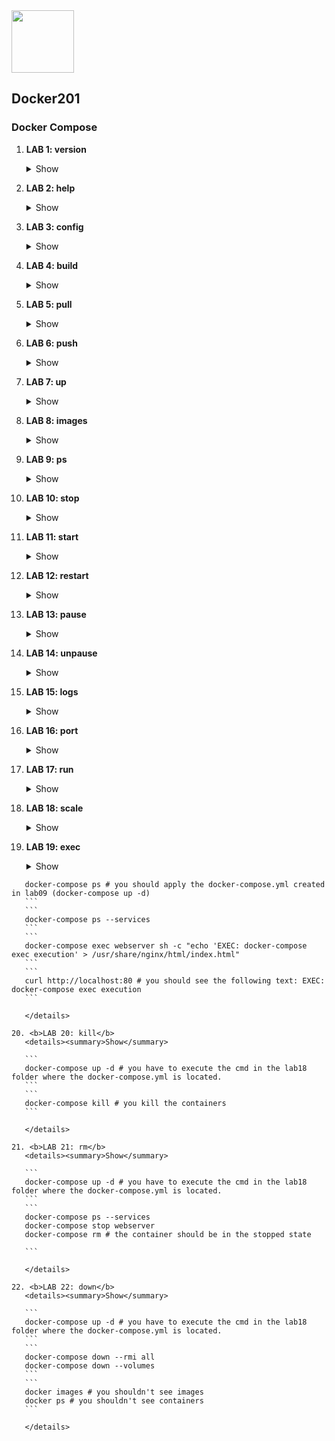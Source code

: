 <img src="https://encrypted-tbn0.gstatic.com/images?q=tbn:ANd9GcSyN4pyRe4qBnmt9dBZ9O-BwO8YJTw-pZ9sNcqNKD1r_pAcWoK2c2zUw5cEGwZtedc0om8&usqp=CAU" width=100 height="100"/>

<h2>Docker201</h2>

<h3>Docker Compose</h3>

1. <b>LAB 1: version</b>
      <details><summary>Show</summary>

      ```
      docker compose version
      ```
      </details>

2. <b>LAB 2: help</b>
      <details><summary>Show</summary>

      ```
      docker compose --help
      ```
      </details>

3. <b>LAB 3: config</b>
      <details><summary>Show</summary>

      ```
      docker compose config # validates the docker-compose.yml in the lab03 folder
      ```
      </details>

4. <b>LAB 4: build</b>
      <details><summary>Show</summary>

      ```
      docker compose build # you have to execute the cmd in the lab04 folder where our dockerfile and docker-compose.yml are located.
      ```
      </details>

5. <b>LAB 5: pull</b>
      <details><summary>Show</summary>

      ```
      docker-compose pull # you have to execute the cmd in the lab05 folder where our docker-compose.yml is located.
      ```
      </details>

6. <b>LAB 6: push</b>
      <details><summary>Show</summary>

      ```
      docker compose build # you have to execute the cmd in the lab06 folder where our dockerfiles and docker-compose.yml are located.
      ```
      ```
      docker images
      ```
      ```
      docker-compose push nginx_custom # you have to check your dockerhub repo
      ```
      </details>

7. <b>LAB 7: up</b>
      <details><summary>Show</summary>

      ```
      docker-compose up -d # you have to execute the cmd in the lab07 folder where our dockerfiles and docker-compose.yml are located.
      ```
      ```
      docker-compose ps
      ```
      </details>

8. <b>LAB 8: images</b>
      <details><summary>Show</summary>

      ```
      docker-compose up -d # you have to execute the cmd in the lab08 folder where our dockerfiles and docker-compose.yml are located.
      ```
      ```
      docker-compose images
      docker-compose ps
      ```
      </details>

9. <b>LAB 9: ps</b>
      <details><summary>Show</summary>

      ```
      docker-compose up -d # you have to execute the cmd in the lab09 folder where the docker-compose.yml is located.
      ```
      ```
      docker-compose images
      docker-compose ps
      docker-compose ps --services
      ```
      </details>

10. <b>LAB 10: stop</b>
      <details><summary>Show</summary>

      ```
      docker-compose ps
      ```
      ```
      docker-compose stop
      docker-compose ps # you should not see the containers
      ```
      </details>

11. <b>LAB 11: start</b>
      <details><summary>Show</summary>

      ```
      docker-compose start
      docker-compose ps
      ```
      </details>

12. <b>LAB 12: restart</b>
      <details><summary>Show</summary>

      ```
      docker-compose restart
      ```
      </details>

13. <b>LAB 13: pause</b>
      <details><summary>Show</summary>

      ```
      docker-compose pause
      docker-compose ps
      ```
      </details>

14. <b>LAB 14: unpause</b>
      <details><summary>Show</summary>

      ```
      docker-compose unpause
      docker-compose ps
      ```
      </details>

15. <b>LAB 15: logs</b>
      <details><summary>Show</summary>

      ```
      docker logs <YOUR_CONTAINER_ID> -f
      docker logs --tail="4" <YOUR_CONTAINER_ID>
      ```
      </details>

16. <b>LAB 16: port</b>
      <details><summary>Show</summary>

      ```
      docker-compose ps # you should apply the docker-compose.yml created in lab09 (docker-compose up -d)
      ```
      ```
      docker-compose port webserver 443 # you should see 0.0.0.0:443 
      docker-compose port webserver 80  # you should see 0.0.0.0:443 
      docker-compose port dbserver 5432 # you should see 0.0.0.0:5432 
      ```
      </details>

17. <b>LAB 17: run</b>
      <details><summary>Show</summary>

      ```
      docker-compose ps # you should apply the docker-compose.yml created in lab09 (docker-compose up -d)
      ```
      ```
      docker-compose run webserver /bin/sh
      ```
      </details>

18. <b>LAB 18: scale</b>
      <details><summary>Show</summary>

      ```
      docker-compose up -d # you have to execute the cmd in the lab18 folder where the docker-compose.yml is located.
      ```
      ```
      docker-compose ps --services
      ```
      ```
      docker-compose scale redis-slave=3
      docker-compose ps # you should see new three (3) replicas
      ```

      </details>

19. <b>LAB 19: exec</b>
      <details><summary>Show</summary>

   ```
      docker-compose ps # you should apply the docker-compose.yml created in lab09 (docker-compose up -d)
      ```
      ```
      docker-compose ps --services
      ```
      ```
      docker-compose exec webserver sh -c "echo 'EXEC: docker-compose exec execution' > /usr/share/nginx/html/index.html"
      ```
      ```
      curl http://localhost:80 # you should see the following text: EXEC: docker-compose exec execution
      ```

      </details>
      
20. <b>LAB 20: kill</b>
      <details><summary>Show</summary>

      ```
      docker-compose up -d # you have to execute the cmd in the lab18 folder where the docker-compose.yml is located.
      ```
      ```
      docker-compose kill # you kill the containers
      ```

      </details>

21. <b>LAB 21: rm</b>
      <details><summary>Show</summary>

      ```
      docker-compose up -d # you have to execute the cmd in the lab18 folder where the docker-compose.yml is located.
      ```
      ```
      docker-compose ps --services
      docker-compose stop webserver
      docker-compose rm # the container should be in the stopped state

      ```

      </details>

22. <b>LAB 22: down</b>
      <details><summary>Show</summary>

      ```
      docker-compose up -d # you have to execute the cmd in the lab18 folder where the docker-compose.yml is located.
      ```
      ```
      docker-compose down --rmi all
      docker-compose down --volumes
      ```
      ```
      docker images # you shouldn't see images
      docker ps # you shouldn't see containers
      ```

      </details>
      